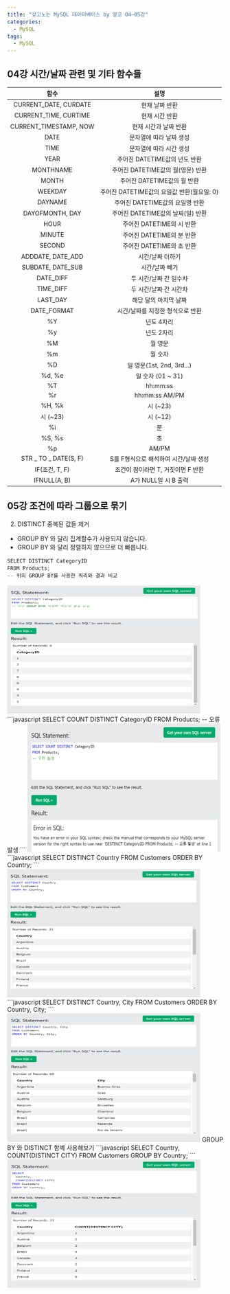 ```yaml
---
title: "갖고노는 MySQL 데이터베이스 by 얄코 O4~05강"
categories:
  - MySQL
tags:
  - MySQL 
---
```

## 04강 시간/날짜 관련 및 기타 함수들 

|함수|설명|
|:---:|:--:|
|CURRENT_DATE, CURDATE|현재 날짜 반환|
|CURRENT_TIME, CURTIME|현재 시간 반환|
|CURRENT_TIMESTAMP, NOW|현재 시간과 날짜 반환|
|DATE|문자열에 따라 날짜 생성|
|TIME|문자열에 따라 시간 생성|
|YEAR|주어진 DATETIME값의 년도 반환|
|MONTHNAME|주어진 DATETIME값의 월(영문) 반환|
|MONTH|주어진 DATETIME값의 월 반환|
|WEEKDAY|주어진 DATETIME값의 요일값 반환(월요일: 0)|
|DAYNAME|주어진 DATETIME값의 요일명 반환|
|DAYOFMONTH, DAY|주어진 DATETIME값의 날짜(일) 반환|
|HOUR|주어진 DATETIME의 시 반환|
|MINUTE|주어진 DATETIME의 분 반환|
|SECOND|주어진 DATETIME의 초 반환|
|ADDDATE, DATE_ADD|시간/날짜 더하기|
|SUBDATE, DATE_SUB|시간/날짜 빼기|
|DATE_DIFF|두 시간/날짜 간 일수차|
|TIME_DIFF|두 시간/날짜 간 시간차|
|LAST_DAY|해당 달의 마지막 날짜|
|DATE_FORMAT|시간/날짜를 지정한 형식으로 반환|
|%Y|년도 4자리|
|%y|년도 2자리|
|%M|월 영문|
|%m|월 숫자|
|%D|일 영문(1st, 2nd, 3rd...)|
|%d, %e|일 숫자 (01 ~ 31)|
|%T|hh:mm:ss|
|%r|hh:mm:ss AM/PM|
|%H, %k|시 (~23)|
|시 (~23)|시 (~12)|
|%i|분|
|%S, %s|초|
|%p|AM/PM|
|STR _ TO _ DATE(S, F)|S를 F형식으로 해석하여 시간/날짜 생성|
|IF(조건, T, F)|조건이 참이라면 T, 거짓이면 F 반환|
|IFNULL(A, B)|A가 NULL일 시 B 출력|

## 05강 조건에 따라 그룹으로 묶기

2. DISTINCT 중복된 값들 제거 
- GROUP BY 와 달리 집계함수가 사용되지 않습니다.  
- GROUP BY 와 달리 정렬하지 않으므로 더 빠릅니다.  

```javascript
SELECT DISTINCT CategoryID
FROM Products;
-- 위의 GROUP BY를 사용한 쿼리와 결과 비교
```  
<img src="/assets/images/20230524/mysql35.png" width="450px" height="300px" title="mysql" alt="mysql"> 
```javascript
SELECT COUNT DISTINCT CategoryID
FROM Products;
-- 오류 발생
```
<img src="/assets/images/20230524/mysql36.png" width="450px" height="300px" title="mysql" alt="mysql"> 
```javascript
SELECT DISTINCT Country
FROM Customers
ORDER BY Country;
```
<img src="/assets/images/20230524/mysql37.png" width="450px" height="300px" title="mysql" alt="mysql">  
```javascript
SELECT DISTINCT Country, City
FROM Customers
ORDER BY Country, City;
```
<img src="/assets/images/20230524/mysql38.png" width="450px" height="300px" title="mysql" alt="mysql">  
GROUP BY 와 DISTINCT 함꼐 사용해보기
```javascript
SELECT
  Country,
  COUNT(DISTINCT CITY)
FROM Customers
GROUP BY Country;
```
<img src="/assets/images/20230524/mysql39.png" width="450px" height="300px" title="mysql" alt="mysql">  
